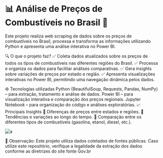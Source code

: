 # 📊 Análise de Preços de Combustíveis no Brasil 🚀
Este projeto realiza web scraping de dados sobre os preços de combustíveis no Brasil, processa e transforma as informações utilizando Python e apresenta uma análise interativa no Power BI.

🔍 O que o projeto faz?
✅ Coleta dados atualizados sobre os preços de todos os tipos de combustíveis nas diferentes regiões do Brasil.
✅ Processa e organiza os dados para facilitar análises comparativas.
✅ Gera insights sobre variações de preços por estado e região.
✅ Apresenta visualizações interativas no Power BI, permitindo uma navegação dinâmica pelos dados.

⚙️ Tecnologias utilizadas
Python (BeautifulSoup, Requests, Pandas, NumPy) – para extração, tratamento e análise de dados.
Power BI – para visualização interativa e comparação dos preços regionais.
Jupyter Notebook – para organização do código e análises exploratórias.
📈 Principais Insights
🔹 Diferenças de preços entre estados e regiões.
🔹 Tendências e variações ao longo do tempo.
🔹 Comparação entre os diferentes tipos de combustíveis (gasolina, etanol, diesel, etc.).



![a](https://github.com/user-attachments/assets/fba7125d-daa1-4091-8f27-7d779f0f1151)


 📌 Observação: Este projeto utiliza dados coletados de fontes públicas. Caso utilize este repositório, verifique a legalidade da extração dos dados conforme as diretrizes do site fonte Gov.br
